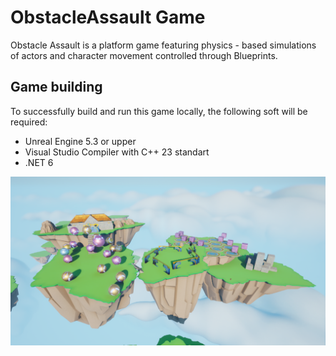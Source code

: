 # ObstacleAssault Game
Obstacle Assault is a platform game featuring physics - based simulations of actors and character movement controlled through Blueprints.

## Game building

To successfully build and run this game locally, the following soft will be required:

- Unreal Engine 5.3 or upper
- Visual Studio Compiler with C++ 23 standart
- .NET 6

![alt text](Shot.png)
